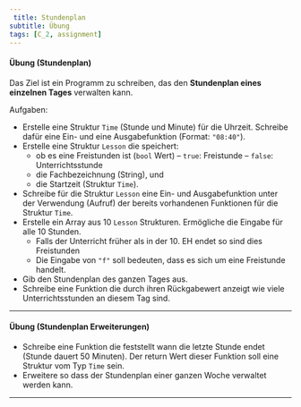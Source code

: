 ```yaml
---
 title: Stundenplan
subtitle: Übung
tags: [C_2, assignment]
---
```


#### Übung (Stundenplan)

Das Ziel ist ein Programm zu schreiben, das den **Stundenplan eines einzelnen Tages** verwalten kann.

Aufgaben:
- Erstelle eine Struktur `Time` (Stunde und Minute) für die Uhrzeit. Schreibe dafür eine Ein- und eine Ausgabefunktion (Format: `"08:40"`).
- Erstelle eine Struktur `Lesson` die speichert:
  - ob es eine Freistunden ist (`bool` Wert) – `true`: Freistunde – `false`: Unterrichtsstunde
  - die Fachbezeichnung (String), und
  - die Startzeit (Struktur `Time`).
- Schreibe für die Struktur `Lesson` eine Ein- und Ausgabefunktion unter der Verwendung (Aufruf) der bereits vorhandenen Funktionen für die Struktur `Time`.
- Erstelle ein Array aus 10 `Lesson` Strukturen. Ermögliche die Eingabe für alle 10 Stunden.
  - Falls der Unterricht  früher als in der 10. EH endet so sind dies Freistunden
  - Die Eingabe von `"f"`  soll bedeuten, dass es sich um eine Freistunde handelt.
- Gib den Stundenplan des ganzen Tages aus.
- Schreibe eine Funktion die durch ihren Rückgabewert anzeigt wie viele Unterrichtsstunden an diesem Tag sind.



---

#### Übung (Stundenplan Erweiterungen)

- Schreibe eine Funktion die feststellt wann die letzte Stunde endet (Stunde dauert 50 Minuten). Der return Wert dieser Funktion soll eine Struktur vom Typ `Time` sein.
- Erweitere so dass der Stundenplan einer ganzen Woche verwaltet werden kann.

---